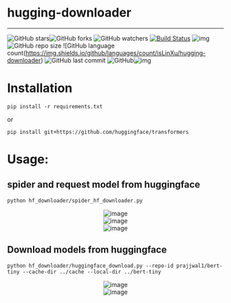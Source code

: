 # hugging-downloader

---

![GitHub stars](https://img.shields.io/github/stars/isLinXu/hugging-downloader)![GitHub forks](https://img.shields.io/github/forks/isLinXu/hugging-downloader) ![GitHub watchers](https://img.shields.io/github/watchers/isLinXu/hugging-downloader) [![Build Status](https://img.shields.io/endpoint.svg?url=https%3A%2F%2Factions-badge.atrox.dev%2Fatrox%2Fsync-dotenv%2Fbadge&style=flat)](https://github.com/isLinXu/hugging-downloader)  ![img](https://badgen.net/badge/icon/learning?icon=deepscan&label)![GitHub repo size](https://img.shields.io/github/repo-size/isLinXu/hugging-downloader.svg?style=flat-square) ![GitHub language count(https://img.shields.io/github/languages/count/isLinXu/hugging-downloader)  ![GitHub last commit](https://img.shields.io/github/last-commit/isLinXu/hugging-downloader) ![GitHub](https://img.shields.io/github/license/isLinXu/hugging-downloader.svg?style=flat-square)![img](https://hits.dwyl.com/isLinXu/hugging-downloader.svg)

# Installation

```shell
pip install -r requirements.txt
```
or
```shell
pip install git+https://github.com/huggingface/transformers
```

# Usage: 

## spider and request model from huggingface

```shell
python hf_downloader/spider_hf_downloader.py 
```
<div style="text-align:center;">   <img src="https://user-images.githubusercontent.com/59380685/247611154-380ac3eb-07e7-4e5e-be5c-b5b9a11b320f.png" alt="image" style="max-width:60%;max-height:100%;" /> </div>

<div style="text-align:center;">   <img src="https://user-images.githubusercontent.com/59380685/247611366-013142ef-f4e0-4375-8eed-baedb99b6d9f.png" alt="image" style="max-width:60%;max-height:100%;" /> </div>

<div style="text-align:center;">   <img src="https://user-images.githubusercontent.com/59380685/247611887-12a9df58-0db6-4c4d-8ef4-99a95d26948a.png" alt="image" style="max-width:60%;max-height:100%;" /> </div>


## Download models from huggingface

```shell
python hf_downloader/huggingface_download.py --repo-id prajjwal1/bert-tiny --cache-dir ../cache --local-dir ../bert-tiny
```

<div style="text-align:center;">   <img src="https://user-images.githubusercontent.com/59380685/247585900-15fc44d4-8835-412b-9f11-2cc10b650a69.png" alt="image" style="max-width:60%;max-height:100%;" /> </div>

<div style="text-align:center;">   <img src="https://user-images.githubusercontent.com/59380685/247585984-6b984dc3-8b98-4018-9a2a-175b348d5fc7.png" alt="image" style="max-width:30%;max-height:30%;" /> </div>






